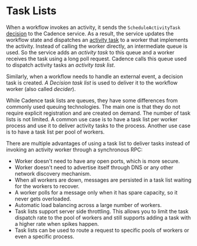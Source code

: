 # Task Lists

When a workflow invokes an activity, it sends the ```ScheduleActivityTask``` [decision](../04_glossary#decision) to the 
Cadence service. As a result, the service updates the workflow state and dispatches 
an [activity task](../04_glossary#activity-task) to a worker that implements the activity. 
Instead of calling the worker directly, an intermediate queue is used. So the service adds an _activity task_ to this 
queue and a worker receives the task using a long poll request. 
Cadence calls this queue used to dispatch activity tasks an *activity task list*.

Similarly, when a workflow needs to handle an external event, a decision task is created.
*A Decision task list* is used to deliver it to the workflow worker (also called _decider_).

While Cadence task lists are queues, they have some differences from commonly used queuing technologies. 
The main one is that they do not require explicit registration and are created on demand. The number of task lists
is not limited. A common use case is to have a task list per worker process and use it to deliver activity tasks
to the process. Another use case is to have a task list per pool of workers.

There are multiple advantages of using a task list to deliver tasks instead of invoking an activity 
worker through a synchronous RPC:

* Worker doesn't need to have any open ports, which is more secure.
* Worker doesn't need to advertise itself through DNS or any other network discovery mechanism.
* When all workers are down, messages are persisted in a task list waiting for the workers to recover.
* A worker polls for a message only when it has spare capacity, so it never gets overloaded.
* Automatic load balancing across a large number of workers.
* Task lists support server side throttling. This allows you to limit the task dispatch rate to the pool of workers and still supports adding a task with a higher rate when spikes happen.
* Task lists can be used to route a request to specific pools of workers or even a specific process.
